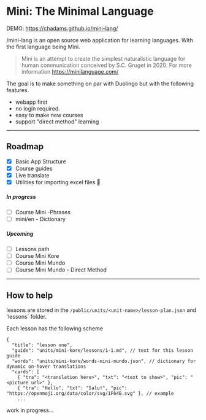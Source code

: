 # Mini: The Minimal Language

DEMO: https://chadams.github.io/mini-lang/

/mini-lang is an open source web application for learning languages. With the first language being Mini.

> Mini is an attempt to create the simplest naturalistic language for human communication conceived by S.C. Gruget in 2020. For more information https://minilanguage.com/

The goal is to make something on par with Duolingo but with the following features.

- webapp first
- no login required.
- easy to make new courses
- support "direct method" learning

---

## Roadmap

- [x] Basic App Structure
- [x] Course guides
- [x] Live translate
- [x] Utilities for importing excel files :tada:

##### In progress

- [ ] Course Mini -Phrases
- [ ] mini/en - Dictionary

##### Upcoming

- [ ] Lessons path
- [ ] Course Mini Kore
- [ ] Course Mini Mundo
- [ ] Course Mini Mundo - Direct Method

---

## How to help

lessons are stored in the `/public/units/<unit-name>/lesson-plan.json` and 'lessons` folder.

Each lesson has the following scheme

```
{
  "title": "lesson one",
  "guide": "units/mini-kore/lessons/1-1.md", // text for this lesson guide
  "words": "units/mini-kore/words-mini-mundo.json", // dictionary for dynamic on-hover translations
  "cards": [
    { "tra": "<translation here>", "txt": "<text to show>", "pic": "<picture url>" },
    { "tra": "Hello", "txt": "Salu!", "pic": "https://openmoji.org/data/color/svg/1F64B.svg" }, // example
    ...
```

work in progress...
